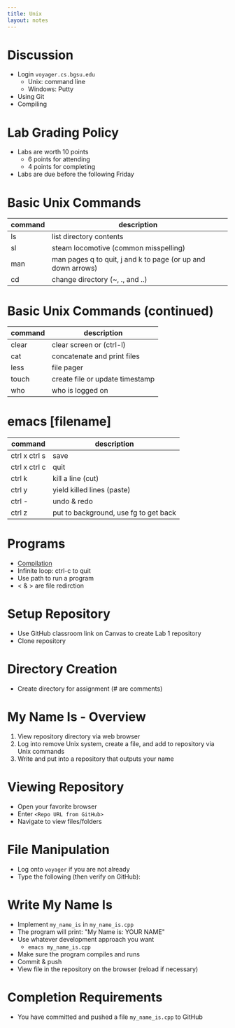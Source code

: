 ```yaml
---
title: Unix
layout: notes
---
```


[Compilation]: /notes/programming-languages/intro.html#/8

# Discussion
* Login `voyager.cs.bgsu.edu`
	* Unix: command line
	* Windows: Putty
* Using Git
* Compiling

# Lab Grading Policy
* Labs are worth 10 points
	* 6 points for attending
	* 4 points for completing 
* Labs are due before the following Friday

# Basic Unix Commands

|command|description|
|---|---|
|ls|list directory contents|
|sl|steam locomotive (common misspelling)|
|man|man pages q to quit, j and k to page (or up and down arrows)|
|cd|change directory (~, ., and ..)|

# Basic Unix Commands (continued)

|command|description|
|---|---|
|clear|clear screen or (ctrl-l)|
|cat|concatenate and print files|
|less|file pager|
|touch|create file or update timestamp|
|who|who is logged on|

# emacs [filename]

|command|description|
|---|---|
|ctrl x ctrl s|save|
|ctrl x ctrl c|quit|
|ctrl k|kill a line (cut)|
|ctrl y|yield killed lines (paste)|
|ctrl -|undo & redo|
|ctrl z| put to background, use fg to get back|

# Programs
* [Compilation]
* Infinite loop: ctrl-c to quit
* Use path to run a program
* < & > are file redirction

# Setup Repository
<script src="https://gist.github.com/mjdecker/fe8a2a05db380dfd57d49de759862887.js?file=clone.sh"></script>

* Use GitHub classroom link on Canvas to create Lab 1 repository
* Clone repository

# Directory Creation
<script src="https://gist.github.com/mjdecker/fe8a2a05db380dfd57d49de759862887.js?file=check_directory.sh"></script>

* Create directory for assignment (# are comments)

# My Name Is - Overview
1. View repository directory via web browser
2. Log into remove Unix system, create a file, and add to repository via Unix commands
3. Write and put into a repository that outputs your name

# Viewing Repository
* Open your favorite browser
* Enter `<Repo URL from GitHub>`
* Navigate to view files/folders

# File Manipulation
<script src="https://gist.github.com/mjdecker/fe8a2a05db380dfd57d49de759862887.js?file=add_file.sh"></script>

* Log onto `voyager` if you are not already
* Type the following (then verify on GitHub):

# Write My Name Is
* Implement `my_name_is` in `my_name_is.cpp`
* The program will print: "My Name is: YOUR NAME"
* Use whatever development approach you want
	* `emacs my_name_is.cpp`
* Make sure the program compiles and runs
* Commit & push
* View file in the repository on the browser (reload if necessary)

# Completion Requirements
* You have committed and pushed a file `my_name_is.cpp` to GitHub

